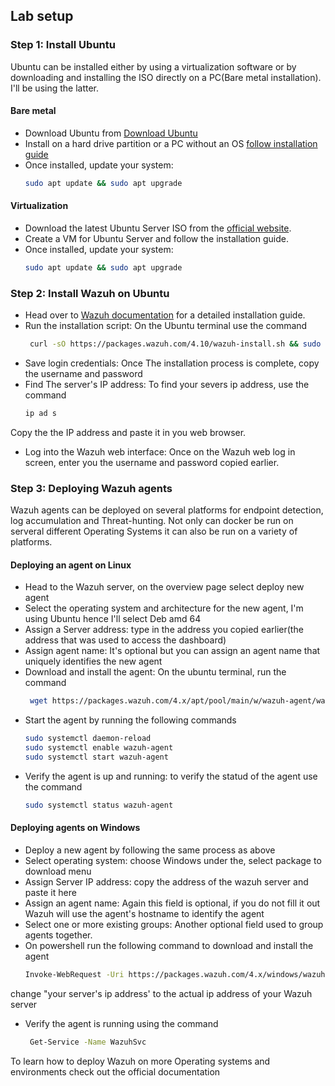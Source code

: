 ## Lab setup

### Step 1: Install Ubuntu

Ubuntu can be installed either by using a virtualization software or by downloading and installing the ISO directly on a PC(Bare metal installation). I'll be using the latter.

#### Bare metal

- Download Ubuntu from [Download Ubuntu](https://ubuntu.com/download/desktop)
- Install on a hard drive partition or a PC without an OS [follow installation guide](https://ubuntu.com/tutorials/install-ubuntu-desktop#1-overview)
- Once installed, update your system:
  ```bash
  sudo apt update && sudo apt upgrade

#### Virtualization 
- Download the latest Ubuntu Server ISO from the [official website](https://ubuntu.com/download/server).
- Create a VM for Ubuntu Server and follow the installation guide.
- Once installed, update your system:
  ```bash
  sudo apt update && sudo apt upgrade


### Step 2: Install Wazuh on Ubuntu

- Head over to [Wazuh documentation](https://documentation.wazuh.com/current/quickstart.html) for a detailed installation guide.
- Run the installation script: On the Ubuntu terminal use the command 
  ```bash
   curl -sO https://packages.wazuh.com/4.10/wazuh-install.sh && sudo bash ./wazuh-install.sh -
- Save login credentials: Once The installation process is complete, copy the username and password
- Find The server's IP address: To find your severs ip address, use the command
   ```bash
  ip ad s
 Copy the the IP address and paste it in you web browser.
- Log into the Wazuh web interface: Once on the Wazuh web log in screen, enter you the username and password copied earlier. 


### Step 3: Deploying Wazuh agents
Wazuh agents can be deployed on several platforms for endpoint detection, log accumulation and Threat-hunting. Not only can docker be run on serveral different Operating Systems it can also be run on a variety of platforms.

#### Deploying an agent on Linux
- Head to the Wazuh server, on the overview page select deploy new agent
- Select the operating system and architecture for the new agent, I'm using Ubuntu hence I'll select Deb amd 64
- Assign a Server address: type in the address you copied earlier(the address that was used to access the dashboard)
- Assign agent name: It's optional but you can assign an agent name that uniquely identifies the new agent 
- Download and install the agent: On the ubuntu terminal, run the command 
  ```bash
   wget https://packages.wazuh.com/4.x/apt/pool/main/w/wazuh-agent/wazuh-agent_4.10.1-1_amd64.deb && sudo WAZUH_MANAGER='your server's address' dpkg -i ./wazuh-agent_4.10.1-1_amd64.deb
- Start the agent by running the following commands
  ```bash
  sudo systemctl daemon-reload
  sudo systemctl enable wazuh-agent
  sudo systemctl start wazuh-agent
- Verify the agent is up and running: to verify the statud of the agent use the command
  ```bash
  sudo systemctl status wazuh-agent

#### Deploying agents on Windows
- Deploy a new agent by following the same process as above 
- Select operating system: choose Windows under the, select package to download menu
- Assign Server IP address: copy the address of the wazuh server and paste it here
- Assign an agent name: Again this field is optional, if you do not fill it out Wazuh will use the agent's hostname to identify the agent
- Select one or more existing groups: Another optional field used to group agents together. 
- On powershell run the following command to download and install the agent 
     ```bash
     Invoke-WebRequest -Uri https://packages.wazuh.com/4.x/windows/wazuh-agent-4.10.1-1.msi -OutFile $env:tmp\wazuh-agent; msiexec.exe /i $env:tmp\wazuh-agent /q WAZUH_MANAGER='your server's ip address'
 change "your server's ip address' to the actual ip address of your Wazuh server
- Verify the agent is running using the command
  ```bash 
   Get-Service -Name WazuhSvc

To learn how to deploy Wazuh on more Operating systems and environments check out the official documentation 
